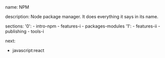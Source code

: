 name: NPM

description: Node package manager. It does everything it says in its name.

sections:
  '0':
    - intro-npm
    - features-i
    - packages-modules
  '1':
    - features-ii
    - publishing
    - tools-i


next:
  - javascript:react